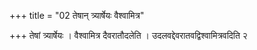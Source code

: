 +++
title = "02 तेषान् त्र्यार्षेयः वैश्वामित्र"

+++
तेषां त्र्यार्षेयः । वैश्वामित्र दैवरातौदलेति । उदलवद्देवरातवद्विश्वामित्रवदिति २